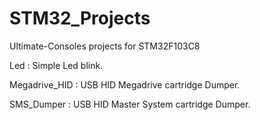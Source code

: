 # STM32_Projects
Ultimate-Consoles projects for STM32F103C8

Led : Simple Led blink.

Megadrive_HID : USB HID Megadrive cartridge Dumper.

SMS_Dumper : USB HID  Master System cartridge Dumper.
